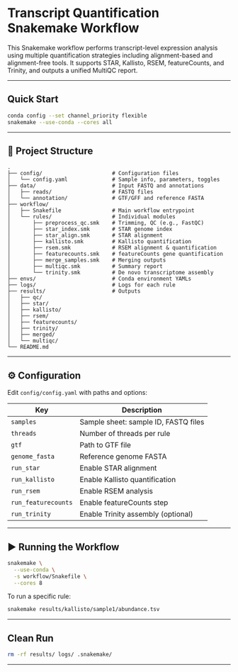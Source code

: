 # Transcript Quantification Snakemake Workflow

This Snakemake workflow performs transcript-level expression analysis using multiple quantification strategies including alignment-based and alignment-free tools. It supports STAR, Kallisto, RSEM, featureCounts, and Trinity, and outputs a unified MultiQC report.

---

## Quick Start

```bash
conda config --set channel_priority flexible
snakemake --use-conda --cores all
```

---

## 📁 Project Structure

```
.
├── config/                      # Configuration files
│   └── config.yaml              # Sample info, parameters, toggles
├── data/                        # Input FASTQ and annotations
│   ├── reads/                   # FASTQ files
│   └── annotation/              # GTF/GFF and reference FASTA
├── workflow/
│   ├── Snakefile                # Main workflow entrypoint
│   └── rules/                   # Individual modules
│       ├── preprocess_qc.smk    # Trimming, QC (e.g., FastQC)
│       ├── star_index.smk       # STAR genome index
│       ├── star_align.smk       # STAR alignment
│       ├── kallisto.smk         # Kallisto quantification
│       ├── rsem.smk             # RSEM alignment & quantification
│       ├── featurecounts.smk    # featureCounts gene quantification
│       ├── merge_samples.smk    # Merging outputs
│       ├── multiqc.smk          # Summary report
│       └── trinity.smk          # De novo transcriptome assembly
├── envs/                        # Conda environment YAMLs
├── logs/                        # Logs for each rule
├── results/                     # Outputs
│   ├── qc/
│   ├── star/
│   ├── kallisto/
│   ├── rsem/
│   ├── featurecounts/
│   ├── trinity/
│   ├── merged/
│   └── multiqc/
└── README.md
```

---

## ⚙️ Configuration

Edit `config/config.yaml` with paths and options:

| Key                 | Description                          |
| ------------------- | ------------------------------------ |
| `samples`           | Sample sheet: sample ID, FASTQ files |
| `threads`           | Number of threads per rule           |
| `gtf`               | Path to GTF file                     |
| `genome_fasta`      | Reference genome FASTA               |
| `run_star`          | Enable STAR alignment                |
| `run_kallisto`      | Enable Kallisto quantification       |
| `run_rsem`          | Enable RSEM analysis                 |
| `run_featurecounts` | Enable featureCounts step            |
| `run_trinity`       | Enable Trinity assembly (optional)   |

---

## ▶️ Running the Workflow

```bash
snakemake \
  --use-conda \
  -s workflow/Snakefile \
  --cores 8
```

To run a specific rule:

```bash
snakemake results/kallisto/sample1/abundance.tsv
```

---

## Clean Run

```bash
rm -rf results/ logs/ .snakemake/
```

---
